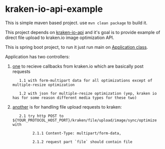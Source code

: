 # kraken-io-api-example

This is simple maven based project.
use `mvn clean package` to build it.

This project depends on [kraken-io-api](https://github.com/joraclista/kraken-io-api)
and it's goal is to provide example of direct file upload to kraken.io image optimization API.

This is spring boot project, to run it just run main on [Application class](https://github.com/joraclista/kraken-io-api-example/blob/master/src/main/java/com/github/joraclista/kraken/Application.java).

Application has two controllers:

1) [one](https://github.com/joraclista/kraken-io-api-example/blob/master/src/main/java/com/github/joraclista/kraken/controller/KrakenController.java) to recieve callbacks from kraken.io
    which are basically post requests     
    
          1.1 with form-multipart data for all optimizations except of multiple-resize optimization 
          
          1.2 with json for multiple-resize optimization (yep, kraken io has for some reason different media types for these two)
          
2) [another](https://github.com/joraclista/kraken-io-api-example/blob/master/src/main/java/com/github/joraclista/kraken/controller/KrakenUploadController.java) is for handling file upload requests to kraken:

          2.1 try http POST to ${YOUR_PROTOCOL_HOST_PORT}/kraken/file/upload/image/sync/optimize with 
          
                2.1.1 Content-Type: multipart/form-data, 
                
                2.1.2 request part `file` should contain file

